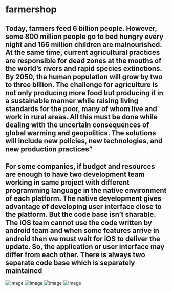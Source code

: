 # farmershop

## Today, farmers feed 6 billion people. However, some 800 million people go to bed hungry every night and 166 million children are malnourished. At the same time, current agricultural practices are responsible for dead zones at the mouths of the world’s rivers and rapid species extinctions. By 2050, the human population will grow by two to three billion. The challenge for agriculture is not only producing more food but producing it in a sustainable manner while raising living standards for the poor, many of whom live and work in rural areas. All this must be done while dealing with the uncertain consequences of global warming and geopolitics. The solutions will include new policies, new technologies, and new production practices” 
## For some companies, if budget and resources are enough to have two development team working in same project with different programming language in the native environment of each platform. The native development gives advantage of developing user interface close to the platform. But the code base isn’t sharable. The iOS team cannot use the code written by android team and when some features arrive in android then we must wait for iOS to deliver the update. So, the application or user interface may differ from each other. There is always two separate code base which is separately maintained 
![image](https://lh3.googleusercontent.com/qiaRSjgI-HNhW9TJKp1GZf2UeVqgtKoUx9UU06Izo9fuoGJNSHJPloSGiHCAgE1xShHnurVLghkIHnm3OU7ctiJRKX-5YKvBp0IgDOXDPkDANapkqLGsR9kKXyYOz1kvxWn6itXC-FNGSCnd8ZNeK9fP-XYQURMp0bT36WuIENavgkj24k_VoX64AcbqzCyT_pAfplsnbEazFyPMvk0zrCy817SzMfVxUtIDWeW3kz_IdKs9hDHEsAXH1l_qyIWG0JFf1iYiYa_GhlTPBs307cfcPY5SRVknOqYC-mznWSUR9BMXi9kYivNY03vANd5_tOiT3WHnvZbh_zoei15zkFwtHpOwgTNeWWbH0mPxv5db6X_OhzxIg1xJFPXBnatvRJzUervlx1mjILVtCZg3Tyeg30Yv_IuGT0UDthuorkmVmLV2IpR4Ruy8mHRtwGS6bi_wDuRCjIy1OPyYDNx-sp1DrHDfTA36_cCt56vj5C0X2WEc6yCpEg9KdkmV7T6WqqaouJBYltyTHVtw0OfDhsRIg16eSCbUQxTOFImGJaX9PkQFxRYWKWuLDfZXatt6x_bMBFpiOxfVuEXgH-9RJWOTcGGTagUK-sqtd5hcbSm96PFgtZYko1xkA8DcG177PJtIw19Dw64tPLdPvgPn2_ZqHfcBFxIkfbXlm3XYWoHZxd5tEdgYHWCi-EMc1hc=w329-h657-no?authuser=0)
![image](https://lh3.googleusercontent.com/y8mjdZGli4nj5Zy51bUvmJqagq1rXDk_5lduWCahu4p-q1BdCUD0rTPTM3ZhcBytrB_RZVZDOlBdZql6unL4JctfZwj9dlhG5ul4wqAdRvg346tLbpaLYLbZk4m_nsAXauFHCGgcOA4bO8WsPIErhJzoiafsCPWXb7OkWPcyJca5ZeEQngi6Awu9snZP90P0dB4hEeQU_4obxR2wliC-45WNT3XYTCyjGsTR-3UTmWH1-IPv2J-HmqCyhvNNirj7ivK5RdgLpQ0dvDT5z8OQL7-SWTcFwhQ4dp7MHY7JCktN5LzVKEEwUOJ7Y-YHMA-Ba52erHDdwZCDlz0c597Id8ssEPem3xWEdzzpdlIhiW4CkKxP-gylQyNX6bWKK1ZiL-pkFO1U8f8bb3VgMuvbBBPrPJQLxFlgzCD7aZ7YKcnIpjaFkd8TLv8y8DZnegwqXyUwv8BgeJZmzU7tOTn-QgIeEcD6qF631402SK3jvsWNmNDvtAyP522rd1nFA5QZj4FdI2RAG76adoun8xls8WF0EltpwtUL43ZEDokByKyqsw6yRuiy2DikJlCucVTipabom6S00kHhfprJA4nMZRSu_w_5_VInfNr1YcZ2WjlQHp6JFBVzGic6ddnPOrI5oG9FtyyUKkb7lDkFsDdForFU24wbrEPePxYiyyAwc2ZQOgIk0xi85K8MXwjiurM=w329-h657-no?authuser=0)
![image](https://lh3.googleusercontent.com/SoUaliiCM6GSaFizYl3hs-9mL3k6IIHqAWnSWqU_S9dX5L4PHb4pIDsJTgk-IaZfpBxOKoyzaybg5SG9OTG5JXjJbVY05f3bq6F0gyMy1me9usyUXQNZlv2nEn4o5WDe8xPGeAbuvzfSfE69UkDm66HwgHE12DbRY6agtQFiGArJ-d29ocXCD7qHTKIsBfvnZAvgul47AL3DDlzs3iKcwCmr1W448-HNYHWBzsdOIv7HqPkt9XYx2ee7L-bDA5YeRfg9Krkz5FWfBwdQhNh0xsKo3xDd2xwHrmK6mKJeTIYmhdh5RJiod4ORFANiMQlPPCm5jjh2cmG8p2Eodox5UYQnuPVublznAeiAHAyGyetvjiEv-k4b5j9fYBcc3XrlHPGzN_Nwrahwdb13Es_mF7UpyOw6I0ay-gHoIjetcucPG6oVXE43P9hWQoiSPpsSyaihZfpwI__4sOnEXHTyU85hYP04G_KNcNK3CbNZMVVHg7lAYb3KCvsL73HC_1SyeakpABSJSqyXo6sTaH-iMcFQdaLxT3EQ09r38K0M2Ixzi97-0YTNM3zGKl1wPa8IKqDwZE2hH_u0C4FPrbS4pq4wZIX1XTHyvvZBGe1q1o2eCiMilzwsadtmsuLN7Kz0iLNV1Qw9RANrYwppNI8jBEiLnbDtphJ88FmH-9wPmeVr2H82b6c7PGttPF4FRls=w329-h657-no?authuser=0)
![image](https://lh3.googleusercontent.com/I1rdyjsKoqG2xytVsHBta8yDwAiy-hT9fzJTEuuYvgnPtPqsK0qo40px23UvKIJg5qV8Y6EO8DYvMPmNws8eSMI2LfyrpjYw5ViokC4lHzcAoPHHciAsusNsm7QmjbCzMcWkXnANRcEShPMMoy6SFsl468WOb4wCleSZEWpd9I3A0jgkViFtvtohlydhd2zBdldvb9cGZlY1AZIIH6EPPQ43XwA16lCy7mwzSazHcndhdjYS32mbhZJLahqC-XbCEddFbvlbnjlMUeyyfh3M4InrxJ152qi6CuDlFUFrpvLgxYSrDqOG0IcND3VFkRRqQ-eQJuVB6xVQ9Lc2MbrwxGEU2vzTCQkmh_YqxD-mIg2dysAXc-dDQeptq84l7UFoET5kqq2c7FsZZigutrqCjhYhl74yCyZWp0rNBJdnxS2fWrdg8g2VoBLUbub9y8Ka0qpeL2bkGXqKgL-gaAYK80wDchKDEnAFbUSIa35RbGV4GoGSkx-R6rqZg3iA5BYtw9s4WbSVc-22UQy2bQV5cUKNYBgu-KM3FLIpMJK28eQdJGfntRgPZprvEHEtLmFn6gGcJukwcxGtLo5GCgoe86Ls32ItnYheAKMfo5FX3Ixtk_fS29oNXnGYuHTGYscog9xhr9RXYyhaGCx2FuUlPZzgTx8dmJx62F6zrXrmbhNZpcYdPq4rt0ZTAJjVINw=w329-h657-no?authuser=0)
